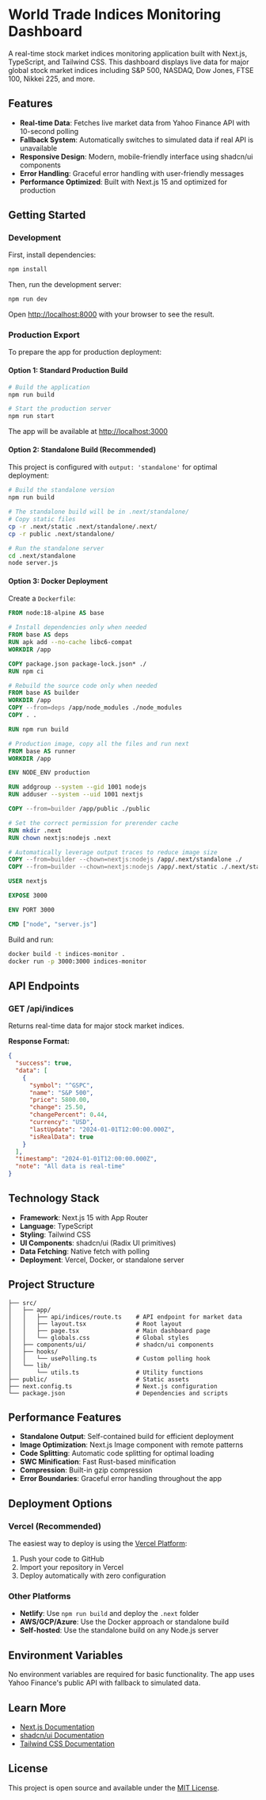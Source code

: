 # World Trade Indices Monitoring Dashboard

A real-time stock market indices monitoring application built with Next.js, TypeScript, and Tailwind CSS. This dashboard displays live data for major global stock market indices including S&P 500, NASDAQ, Dow Jones, FTSE 100, Nikkei 225, and more.

## Features

- **Real-time Data**: Fetches live market data from Yahoo Finance API with 10-second polling
- **Fallback System**: Automatically switches to simulated data if real API is unavailable
- **Responsive Design**: Modern, mobile-friendly interface using shadcn/ui components
- **Error Handling**: Graceful error handling with user-friendly messages
- **Performance Optimized**: Built with Next.js 15 and optimized for production

## Getting Started

### Development

First, install dependencies:

```bash
npm install
```

Then, run the development server:

```bash
npm run dev
```

Open [http://localhost:8000](http://localhost:8000) with your browser to see the result.

### Production Export

To prepare the app for production deployment:

#### Option 1: Standard Production Build

```bash
# Build the application
npm run build

# Start the production server
npm run start
```

The app will be available at [http://localhost:3000](http://localhost:3000)

#### Option 2: Standalone Build (Recommended)

This project is configured with `output: 'standalone'` for optimal deployment:

```bash
# Build the standalone version
npm run build

# The standalone build will be in .next/standalone/
# Copy static files
cp -r .next/static .next/standalone/.next/
cp -r public .next/standalone/

# Run the standalone server
cd .next/standalone
node server.js
```

#### Option 3: Docker Deployment

Create a `Dockerfile`:

```dockerfile
FROM node:18-alpine AS base

# Install dependencies only when needed
FROM base AS deps
RUN apk add --no-cache libc6-compat
WORKDIR /app

COPY package.json package-lock.json* ./
RUN npm ci

# Rebuild the source code only when needed
FROM base AS builder
WORKDIR /app
COPY --from=deps /app/node_modules ./node_modules
COPY . .

RUN npm run build

# Production image, copy all the files and run next
FROM base AS runner
WORKDIR /app

ENV NODE_ENV production

RUN addgroup --system --gid 1001 nodejs
RUN adduser --system --uid 1001 nextjs

COPY --from=builder /app/public ./public

# Set the correct permission for prerender cache
RUN mkdir .next
RUN chown nextjs:nodejs .next

# Automatically leverage output traces to reduce image size
COPY --from=builder --chown=nextjs:nodejs /app/.next/standalone ./
COPY --from=builder --chown=nextjs:nodejs /app/.next/static ./.next/static

USER nextjs

EXPOSE 3000

ENV PORT 3000

CMD ["node", "server.js"]
```

Build and run:

```bash
docker build -t indices-monitor .
docker run -p 3000:3000 indices-monitor
```

## API Endpoints

### GET /api/indices

Returns real-time data for major stock market indices.

**Response Format:**
```json
{
  "success": true,
  "data": [
    {
      "symbol": "^GSPC",
      "name": "S&P 500",
      "price": 5800.00,
      "change": 25.50,
      "changePercent": 0.44,
      "currency": "USD",
      "lastUpdate": "2024-01-01T12:00:00.000Z",
      "isRealData": true
    }
  ],
  "timestamp": "2024-01-01T12:00:00.000Z",
  "note": "All data is real-time"
}
```

## Technology Stack

- **Framework**: Next.js 15 with App Router
- **Language**: TypeScript
- **Styling**: Tailwind CSS
- **UI Components**: shadcn/ui (Radix UI primitives)
- **Data Fetching**: Native fetch with polling
- **Deployment**: Vercel, Docker, or standalone server

## Project Structure

```
├── src/
│   ├── app/
│   │   ├── api/indices/route.ts    # API endpoint for market data
│   │   ├── layout.tsx              # Root layout
│   │   ├── page.tsx                # Main dashboard page
│   │   └── globals.css             # Global styles
│   ├── components/ui/              # shadcn/ui components
│   ├── hooks/
│   │   └── usePolling.ts           # Custom polling hook
│   └── lib/
│       └── utils.ts                # Utility functions
├── public/                         # Static assets
├── next.config.ts                  # Next.js configuration
└── package.json                    # Dependencies and scripts
```

## Performance Features

- **Standalone Output**: Self-contained build for efficient deployment
- **Image Optimization**: Next.js Image component with remote patterns
- **Code Splitting**: Automatic code splitting for optimal loading
- **SWC Minification**: Fast Rust-based minification
- **Compression**: Built-in gzip compression
- **Error Boundaries**: Graceful error handling throughout the app

## Deployment Options

### Vercel (Recommended)

The easiest way to deploy is using the [Vercel Platform](https://vercel.com/new):

1. Push your code to GitHub
2. Import your repository in Vercel
3. Deploy automatically with zero configuration

### Other Platforms

- **Netlify**: Use `npm run build` and deploy the `.next` folder
- **AWS/GCP/Azure**: Use the Docker approach or standalone build
- **Self-hosted**: Use the standalone build on any Node.js server

## Environment Variables

No environment variables are required for basic functionality. The app uses Yahoo Finance's public API with fallback to simulated data.

## Learn More

- [Next.js Documentation](https://nextjs.org/docs)
- [shadcn/ui Documentation](https://ui.shadcn.com)
- [Tailwind CSS Documentation](https://tailwindcss.com/docs)

## License

This project is open source and available under the [MIT License](LICENSE).
